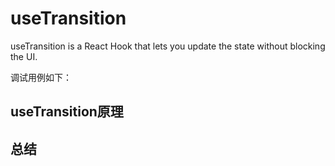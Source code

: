# useTransition

useTransition is a React Hook that lets you update the state without blocking the UI.

调试用例如下：

## useTransition原理

## 总结

